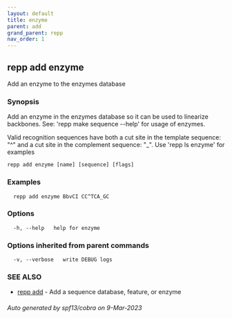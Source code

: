 ```yaml
---
layout: default
title: enzyme
parent: add
grand_parent: repp
nav_order: 1
---
```

## repp add enzyme

Add an enzyme to the enzymes database

### Synopsis

Add an enzyme in the enzymes database so it can be used to linearize backbones.
See: 'repp make sequence --help' for usage of enzymes.

Valid recognition sequences have both a cut site in the template sequence: "^" and
a cut site in the complement sequence: "_". Use 'repp ls enzyme' for examples

```
repp add enzyme [name] [sequence] [flags]
```

### Examples

```
  repp add enzyme BbvCI CC^TCA_GC
```

### Options

```
  -h, --help   help for enzyme
```

### Options inherited from parent commands

```
  -v, --verbose   write DEBUG logs
```

### SEE ALSO

* [repp add](repp_add)	 - Add a sequence database, feature, or enzyme

###### Auto generated by spf13/cobra on 9-Mar-2023
